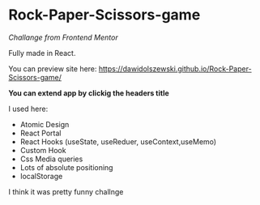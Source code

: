 # Rock-Paper-Scissors-game

*Challange from Frontend Mentor*

Fully made in React.

You can preview site here: https://dawidolszewski.github.io/Rock-Paper-Scissors-game/

**You can extend app by clickig the headers title**

I used here: 
* Atomic Design
* React Portal
* React Hooks (useState, useReduer, useContext,useMemo)
* Custom Hook
* Css Media queries
* Lots of absolute positioning
* localStorage

I think it was pretty funny challnge
